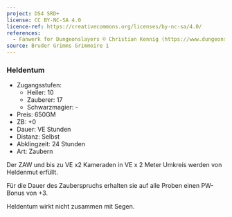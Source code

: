 ```yaml
---
project: DS4 SRD+
license: CC BY-NC-SA 4.0
licence-ref: https://creativecommons.org/licenses/by-nc-sa/4.0/
references: 
  - Fanwerk for Dungeonslayers © Christian Kennig (https://www.dungeonslayers.net/)
source: Bruder Grimms Grimmoire 1
---
```


### Heldentum

- Zugangsstufen:
  - Heiler: 10
  - Zauberer: 17
  - Schwarzmagier: -
- Preis: 650GM
- ZB: +0
- Dauer: VE Stunden
- Distanz: Selbst
- Abklingzeit: 24 Stunden
- Art: Zaubern

Der ZAW und bis zu VE x2 Kameraden in VE x 2 Meter Umkreis werden von Heldenmut erfüllt.

Für die Dauer des Zauberspruchs erhalten sie auf alle Proben einen PW-Bonus von +3.

Heldentum wirkt nicht zusammen mit Segen.

